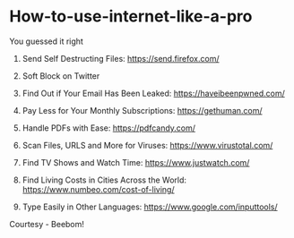 # How-to-use-internet-like-a-pro
You guessed it right


1. Send Self Destructing Files: https://send.firefox.com/

2. Soft Block on Twitter

3. Find Out if Your Email Has Been Leaked: https://haveibeenpwned.com/

4. Pay Less for Your Monthly Subscriptions: https://gethuman.com/

5. Handle PDFs with Ease: https://pdfcandy.com/

6. Scan Files, URLS and More for Viruses: https://www.virustotal.com/

7. Find TV Shows and Watch Time: https://www.justwatch.com/

8. Find Living Costs in Cities Across the World: https://www.numbeo.com/cost-of-living/

9. Type Easily in Other Languages: https://www.google.com/inputtools/

Courtesy - Beebom!
